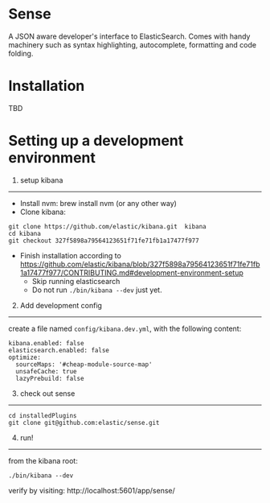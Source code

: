 Sense
=====

A JSON aware developer's interface to ElasticSearch. Comes with handy machinery such as syntax highlighting, autocomplete,
formatting and code folding.

Installation
======

TBD


Setting up a development environment
======

1. setup kibana
--------

- Install nvm:  brew install nvm  (or any other way)
- Clone kibana:

```
git clone https://github.com/elastic/kibana.git  kibana
cd kibana
git checkout 327f5898a79564123651f71fe71fb1a17477f977
```

- Finish installation according to https://github.com/elastic/kibana/blob/327f5898a79564123651f71fe71fb1a17477f977/CONTRIBUTING.md#development-environment-setup
  - Skip running elasticsearch
  - Do not run `./bin/kibana --dev` just yet.

2. Add development config
-------

create a file named `config/kibana.dev.yml`, with the following content:

```
kibana.enabled: false
elasticsearch.enabled: false
optimize:
  sourceMaps: '#cheap-module-source-map'
  unsafeCache: true
  lazyPrebuild: false
```

3. check out sense
---

```
cd installedPlugins
git clone git@github.com:elastic/sense.git
```

4. run!
---
from the kibana root:

```
./bin/kibana --dev
```

verify by visiting: http://localhost:5601/app/sense/